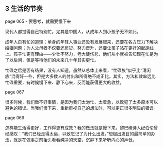 ## 3 生活的节奏

page 065 - 要思考，就需要慢下来

现代人都觉得自己特别忙，尤其是中国人，从成年人到小孩子无不如此。

成年人自有忙的道理：单身的年轻人事业还没有发展起来，还要在各方压力下解决婚姻问题；为人父母者不仅要还房贷、努力晋升，还要让孩子站在更好的起跑线上。孩子忙更有理由——少壮不努力，老大徒伤悲，他们从小就被告知现在忙是为了以后闲，但是等待他们的未来几十年其实更忙。

忙碌之后是否有结果，没有人知道。虽然从总体上来看，“忙碌族”似乎比“清闲族”混得好一些，但是大多数人的付出和所得绝不成正比。其实，方法和效率远比忙碌重要，有时候慢下来、静下心来，反而能获得更大的收益。

page 067

很多时候，我们做不好事情，是因为我们太匆忙、太着急，以致犯了太多原本可以避免的错误。当我们慢下来，重新审视自己的想法时，可以更正很多明显的错误。

page 069

怎样能生活得更好，工作得更有成效？我的做法就是慢下来。黎巴嫩诗人纪伯伦曾经感叹：“我们已经走得太远，以致忘记了为什么出发。”想起出发目的最简单的办法，就是在做事之前抬头看看纯净的天空，沉静下来听听内心的声音。
